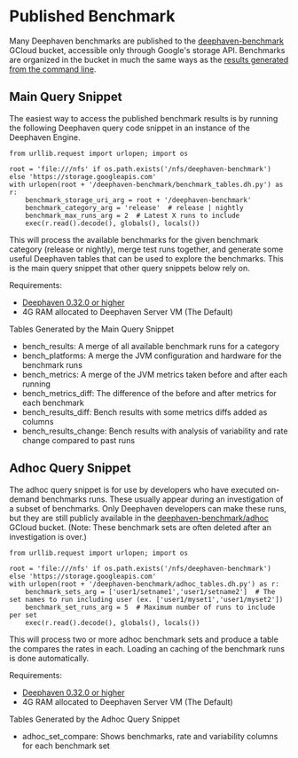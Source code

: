 # Published Benchmark

Many Deephaven benchmarks are published to the [deephaven-benchmark](https://storage.googleapis.com/deephaven-benchmark) GCloud bucket, 
accessible only through Google's storage API. Benchmarks are organized in the bucket in much the same ways as the 
[results generated from the command line](CollectedResults.md).

## Main Query Snippet
The easiest way to access the published benchmark results is by running the following Deephaven query code snippet
in an instance of the Deephaven Engine.

````
from urllib.request import urlopen; import os

root = 'file:///nfs' if os.path.exists('/nfs/deephaven-benchmark') else 'https://storage.googleapis.com'
with urlopen(root + '/deephaven-benchmark/benchmark_tables.dh.py') as r:
    benchmark_storage_uri_arg = root + '/deephaven-benchmark'
    benchmark_category_arg = 'release'  # release | nightly    
    benchmark_max_runs_arg = 2  # Latest X runs to include   
    exec(r.read().decode(), globals(), locals())
````

This will process the available benchmarks for the given benchmark category (release or nightly), merge test runs together, and generate some 
useful Deephaven tables that can be used to explore the benchmarks. This is the main query snippet that other query snippets below rely on.

Requirements:
- [Deephaven 0.32.0 or higher](https://deephaven.io/core/docs/tutorials/quickstart/)
- 4G RAM allocated to Deephaven Server VM (The Default)

Tables Generated by the Main Query Snippet
- bench_results: A merge of all available benchmark runs for a category
- bench_platforms: A merge the JVM configuration and hardware for the benchmark runs
- bench_metrics: A merge of the JVM metrics taken before and after each running
- bench_metrics_diff: The difference of the before and after metrics for each benchmark
- bench_results_diff: Bench results with some metrics diffs added as columns
- bench_results_change: Bench results with analysis of variability and rate change compared to past runs

## Adhoc Query Snippet
The adhoc query snippet is for use by developers who have executed on-demand benchmarks runs. These usually appear during an investigation
of a subset of benchmarks. Only Deephaven developers can make these runs, but they are still publicly available in the
[deephaven-benchmark/adhoc](https://storage.googleapis.com/deephaven-benchmark) GCloud bucket.
(Note: These benchmark sets are often deleted after an investigation is over.)

````
from urllib.request import urlopen; import os

root = 'file:///nfs' if os.path.exists('/nfs/deephaven-benchmark') else 'https://storage.googleapis.com'
with urlopen(root + '/deephaven-benchmark/adhoc_tables.dh.py') as r:
    benchmark_sets_arg = ['user1/setname1','user1/setname2']  # The set names to run including user (ex. ['user1/myset1','user1/myset2'])
    benchmark_set_runs_arg = 5  # Maximum number of runs to include per set
    exec(r.read().decode(), globals(), locals())
````
This will process two or more adhoc benchmark sets and produce a table the compares the rates in each. Loading an caching of the benchmark
runs is done automatically.

Requirements:
- [Deephaven 0.32.0 or higher](https://deephaven.io/core/docs/tutorials/quickstart/)
- 4G RAM allocated to Deephaven Server VM (The Default)

Tables Generated by the Adhoc Query Snippet
- adhoc_set_compare: Shows benchmarks, rate and variability columns for each benchmark set

